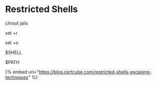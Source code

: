 # Restricted Shells

chroot jails

set +r

set +o

$SHELL

$PATH

{% embed url="https://blog.certcube.com/restricted-shells-escaping-techniques" %}
